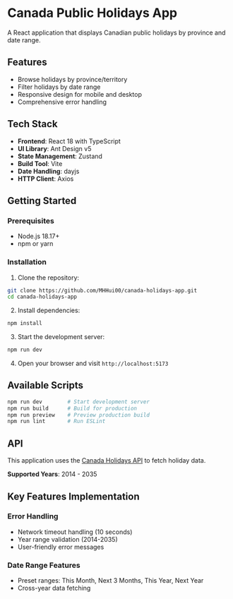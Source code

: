 # Canada Public Holidays App

A React application that displays Canadian public holidays by province and date range.

## Features

- Browse holidays by province/territory
- Filter holidays by date range
- Responsive design for mobile and desktop
- Comprehensive error handling

## Tech Stack

- **Frontend**: React 18 with TypeScript
- **UI Library**: Ant Design v5
- **State Management**: Zustand
- **Build Tool**: Vite
- **Date Handling**: dayjs
- **HTTP Client**: Axios

## Getting Started

### Prerequisites

- Node.js 18.17+ 
- npm or yarn

### Installation

1. Clone the repository:
```bash
git clone https://github.com/MHHui00/canada-holidays-app.git
cd canada-holidays-app
```

2. Install dependencies:
```bash
npm install
```

3. Start the development server:
```bash
npm run dev
```

4. Open your browser and visit `http://localhost:5173`

## Available Scripts

```bash
npm run dev        # Start development server
npm run build      # Build for production
npm run preview    # Preview production build
npm run lint       # Run ESLint
```

## API

This application uses the [Canada Holidays API](https://canada-holidays.ca/api/v1) to fetch holiday data.

**Supported Years**: 2014 - 2035

## Key Features Implementation

### Error Handling
- Network timeout handling (10 seconds)
- Year range validation (2014-2035)
- User-friendly error messages

### Date Range Features
- Preset ranges: This Month, Next 3 Months, This Year, Next Year
- Cross-year data fetching

<!-- ### State Management
- Centralized state with Zustand
- Automatic data fetching on province/date changes
- Loading and error states -->

